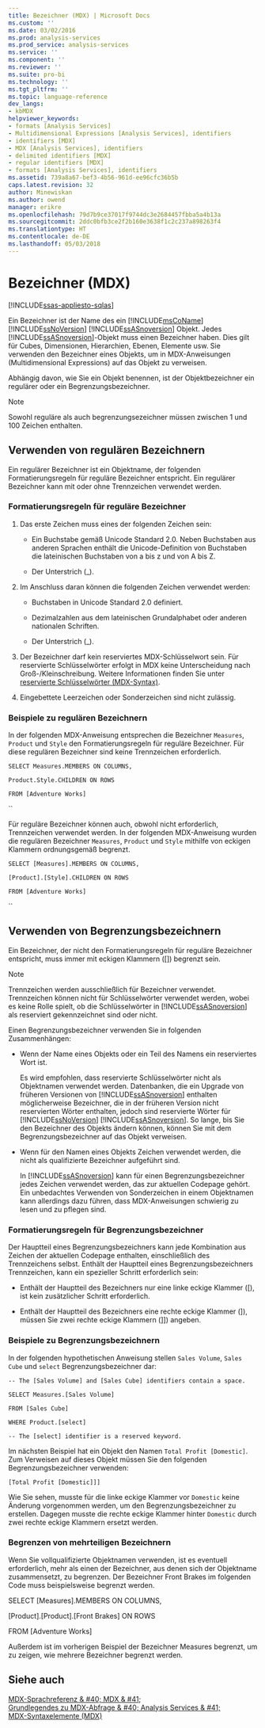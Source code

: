 ```yaml
---
title: Bezeichner (MDX) | Microsoft Docs
ms.custom: ''
ms.date: 03/02/2016
ms.prod: analysis-services
ms.prod_service: analysis-services
ms.service: ''
ms.component: ''
ms.reviewer: ''
ms.suite: pro-bi
ms.technology: ''
ms.tgt_pltfrm: ''
ms.topic: language-reference
dev_langs:
- kbMDX
helpviewer_keywords:
- formats [Analysis Services]
- Multidimensional Expressions [Analysis Services], identifiers
- identifiers [MDX]
- MDX [Analysis Services], identifiers
- delimited identifiers [MDX]
- regular identifiers [MDX]
- formats [Analysis Services], identifiers
ms.assetid: 739a8a67-bef3-4b56-961d-ee96cfc36b5b
caps.latest.revision: 32
author: Minewiskan
ms.author: owend
manager: erikre
ms.openlocfilehash: 79d7b9ce37017f9744dc3e2684457fbba5a4b13a
ms.sourcegitcommit: 2ddc0bfb3ce2f2b160e3638f1c2c237a898263f4
ms.translationtype: HT
ms.contentlocale: de-DE
ms.lasthandoff: 05/03/2018
---
```

# <a name="identifiers-mdx"></a>Bezeichner (MDX)
[!INCLUDE[ssas-appliesto-sqlas](../includes/ssas-appliesto-sqlas.md)]

  Ein Bezeichner ist der Name des ein [!INCLUDE[msCoName](../includes/msconame-md.md)] [!INCLUDE[ssNoVersion](../includes/ssnoversion-md.md)] [!INCLUDE[ssASnoversion](../includes/ssasnoversion-md.md)] Objekt. Jedes [!INCLUDE[ssASnoversion](../includes/ssasnoversion-md.md)]-Objekt muss einen Bezeichner haben. Dies gilt für Cubes, Dimensionen, Hierarchien, Ebenen, Elemente usw. Sie verwenden den Bezeichner eines Objekts, um in MDX-Anweisungen (Multidimensional Expressions) auf das Objekt zu verweisen.  
  
 Abhängig davon, wie Sie ein Objekt benennen, ist der Objektbezeichner ein regulärer oder ein Begrenzungsbezeichner.  
  
> [!NOTE]  
>  Sowohl reguläre als auch begrenzungsezeichner müssen zwischen 1 und 100 Zeichen enthalten.  
  
## <a name="using-regular-identifiers"></a>Verwenden von regulären Bezeichnern  
 Ein regulärer Bezeichner ist ein Objektname, der folgenden Formatierungsregeln für reguläre Bezeichner entspricht. Ein regulärer Bezeichner kann mit oder ohne Trennzeichen verwendet werden.  
  
### <a name="formatting-rules-for-regular-identifiers"></a>Formatierungsregeln für reguläre Bezeichner  
  
1.  Das erste Zeichen muss eines der folgenden Zeichen sein:  
  
    -   Ein Buchstabe gemäß Unicode Standard 2.0. Neben Buchstaben aus anderen Sprachen enthält die Unicode-Definition von Buchstaben die lateinischen Buchstaben von a bis z und von A bis Z.  
  
    -   Der Unterstrich (_).  
  
2.  Im Anschluss daran können die folgenden Zeichen verwendet werden:  
  
    -   Buchstaben in Unicode Standard 2.0 definiert.  
  
    -   Dezimalzahlen aus dem lateinischen Grundalphabet oder anderen nationalen Schriften.  
  
    -   Der Unterstrich (_).  
  
3.  Der Bezeichner darf kein reserviertes MDX-Schlüsselwort sein. Für reservierte Schlüsselwörter erfolgt in MDX keine Unterscheidung nach Groß-/Kleinschreibung. Weitere Informationen finden Sie unter [reservierte Schlüsselwörter &#40;MDX-Syntax&#41;](../mdx/reserved-keywords-mdx-syntax.md).  
  
4.  Eingebettete Leerzeichen oder Sonderzeichen sind nicht zulässig.  
  
### <a name="examples-of-regular-identifiers"></a>Beispiele zu regulären Bezeichnern  
 In der folgenden MDX-Anweisung entsprechen die Bezeichner `Measures`, `Product` und `Style` den Formatierungsregeln für reguläre Bezeichner. Für diese regulären Bezeichner sind keine Trennzeichen erforderlich.  
  
 `SELECT Measures.MEMBERS ON COLUMNS,`  
  
 `Product.Style.CHILDREN ON ROWS`  
  
 `FROM [Adventure Works]`  
  
 ``  
  
 Für reguläre Bezeichner können auch, obwohl nicht erforderlich, Trennzeichen verwendet werden. In der folgenden MDX-Anweisung wurden die regulären Bezeichner `Measures`, `Product` und `Style` mithilfe von eckigen Klammern ordnungsgemäß begrenzt.  
  
 `SELECT [Measures].MEMBERS ON COLUMNS,`  
  
 `[Product].[Style].CHILDREN ON ROWS`  
  
 `FROM [Adventure Works]`  
  
 ``  
  
## <a name="using-delimited-identifiers"></a>Verwenden von Begrenzungsbezeichnern  
 Ein Bezeichner, der nicht den Formatierungsregeln für reguläre Bezeichner entspricht, muss immer mit eckigen Klammern ([]) begrenzt sein.  
  
> [!NOTE]  
>  Trennzeichen werden ausschließlich für Bezeichner verwendet. Trennzeichen können nicht für Schlüsselwörter verwendet werden, wobei es keine Rolle spielt, ob die Schlüsselwörter in [!INCLUDE[ssASnoversion](../includes/ssasnoversion-md.md)] als reserviert gekennzeichnet sind oder nicht.  
  
 Einen Begrenzungsbezeichner verwenden Sie in folgenden Zusammenhängen:  
  
-   Wenn der Name eines Objekts oder ein Teil des Namens ein reserviertes Wort ist.  
  
     Es wird empfohlen, dass reservierte Schlüsselwörter nicht als Objektnamen verwendet werden. Datenbanken, die ein Upgrade von früheren Versionen von [!INCLUDE[ssASnoversion](../includes/ssasnoversion-md.md)] enthalten möglicherweise Bezeichner, die in der früheren Version nicht reservierten Wörter enthalten, jedoch sind reservierte Wörter für [!INCLUDE[ssNoVersion](../includes/ssnoversion-md.md)] [!INCLUDE[ssASnoversion](../includes/ssasnoversion-md.md)]. So lange, bis Sie den Bezeichner des Objekts ändern können, können Sie mit dem Begrenzungsbezeichner auf das Objekt verweisen.  
  
-   Wenn für den Namen eines Objekts Zeichen verwendet werden, die nicht als qualifizierte Bezeichner aufgeführt sind.  
  
     In [!INCLUDE[ssASnoversion](../includes/ssasnoversion-md.md)] kann für einen Begrenzungsbezeichner jedes Zeichen verwendet werden, das zur aktuellen Codepage gehört. Ein unbedachtes Verwenden von Sonderzeichen in einem Objektnamen kann allerdings dazu führen, dass MDX-Anweisungen schwierig zu lesen und zu pflegen sind.  
  
### <a name="formatting-rules-for-delimited-identifiers"></a>Formatierungsregeln für Begrenzungsbezeichner  
 Der Hauptteil eines Begrenzungsbezeichners kann jede Kombination aus Zeichen der aktuellen Codepage enthalten, einschließlich des Trennzeichens selbst. Enthält der Hauptteil eines Begrenzungsbezeichners Trennzeichen, kann ein spezieller Schritt erforderlich sein:  
  
-   Enthält der Hauptteil des Bezeichners nur eine linke eckige Klammer ([), ist kein zusätzlicher Schritt erforderlich.  
  
-   Enthält der Hauptteil des Bezeichners eine rechte eckige Klammer (]), müssen Sie zwei rechte eckige Klammern (]]) angeben.  
  
### <a name="examples-of-delimited-identifiers"></a>Beispiele zu Begrenzungsbezeichnern  
 In der folgenden hypothetischen Anweisung stellen `Sales Volume`, `Sales Cube` und `select` Begrenzungsbezeichner dar:  
  
 `-- The [Sales Volume] and [Sales Cube] identifiers contain a space.`  
  
 `SELECT Measures.[Sales Volume]`  
  
 `FROM [Sales Cube]`  
  
 `WHERE Product.[select]`  
  
 `-- The [select] identifier is a reserved keyword.`  
  
 Im nächsten Beispiel hat ein Objekt den Namen `Total Profit [Domestic]`. Zum Verweisen auf dieses Objekt müssen Sie den folgenden Begrenzungsbezeichner verwenden:  
  
 `[Total Profit [Domestic]]]`  
  
 Wie Sie sehen, musste für die linke eckige Klammer vor `Domestic` keine Änderung vorgenommen werden, um den Begrenzungsbezeichner zu erstellen. Dagegen musste die rechte eckige Klammer hinter `Domestic` durch zwei rechte eckige Klammern ersetzt werden.  
  
### <a name="delimiting-identifiers-with-multiple-parts"></a>Begrenzen von mehrteiligen Bezeichnern  
 Wenn Sie vollqualifizierte Objektnamen verwenden, ist es eventuell erforderlich, mehr als einen der Bezeichner, aus denen sich der Objektname zusammensetzt, zu begrenzen. Der Bezeichner Front Brakes im folgenden Code muss beispielsweise begrenzt werden.  
  
 SELECT [Measures].MEMBERS ON COLUMNS,  
  
 [Product].[Product].[Front Brakes] ON ROWS  
  
 FROM [Adventure Works]  
  
 Außerdem ist im vorherigen Beispiel der Bezeichner Measures begrenzt, um zu zeigen, wie mehrere Bezeichner begrenzt werden.  
  
## <a name="see-also"></a>Siehe auch  
 [MDX-Sprachreferenz & #40; MDX & #41;](../mdx/mdx-language-reference-mdx.md)   
 [Grundlegendes zu MDX-Abfrage & #40; Analysis Services & #41;](../analysis-services/multidimensional-models/mdx/mdx-query-fundamentals-analysis-services.md)   
 [MDX-Syntaxelemente &#40;MDX&#41;](../mdx/mdx-syntax-elements-mdx.md)  
  
  
